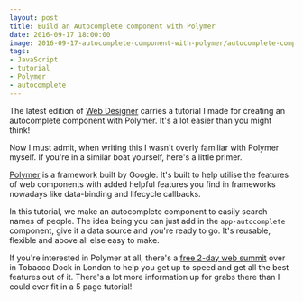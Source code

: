```yaml
---
layout: post
title: Build an Autocomplete component with Polymer
date: 2016-09-17 18:00:00
image: 2016-09-17-autocomplete-component-with-polymer/autocomplete-component-with-polymer.jpg
tags:
- JavaScript
- tutorial
- Polymer
- autocomplete
---
```

The latest edition of [Web Designer][Web Designer] carries a tutorial I made for creating an autocomplete component with Polymer. It's a lot easier than you might think!

Now I must admit, when writing this I wasn't overly familiar with Polymer myself. If you're in a similar boat yourself, here's a little primer.

[Polymer][Polymer] is a framework built by Google. It's built to help utilise the features of web components with added helpful features you find in frameworks nowadays like data-binding and lifecycle callbacks.

In this tutorial, we make an autocomplete component to easily search names of people. The idea being you can just add in the <code>app-autocomplete</code> component, give it a data source and you're ready to go. It's reusable, flexible and above all else easy to make.

If you're interested in Polymer at all, there's a [free 2-day web summit][Polymer Summit] over in Tobacco Dock in London to help you get up to speed and get all the best features out of it. There's a lot more information up for grabs there than I could ever fit in a 5 page tutorial!

[Web Designer]:http://www.webdesignermag.co.uk/
[Polymer]:https://www.polymer-project.org/1.0/
[Polymer Summit]:https://www.polymer-project.org/summit/